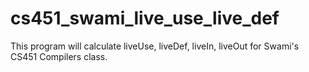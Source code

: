 # cs451_swami_live_use_live_def
This program will calculate liveUse, liveDef, liveIn, liveOut for Swami's CS451 Compilers class.

